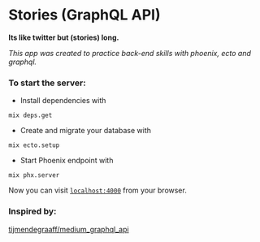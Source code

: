 # Stories (GraphQL API)

**Its like twitter but (stories) long.**

_This app was created to practice back-end skills with phoenix, ecto and graphql._

### To start the server:

  * Install dependencies with
```console
mix deps.get
```
  * Create and migrate your database with
```console
mix ecto.setup
```
  * Start Phoenix endpoint with
```console
mix phx.server
```

Now you can visit [`localhost:4000`](http://localhost:4000) from your browser.

### Inspired by:

[tijmendegraaff/medium_graphql_api](https://github.com/tijmendegraaff/medium_graphql_api)
